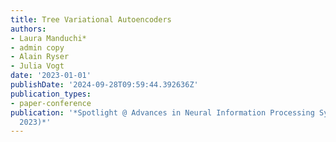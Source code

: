 ```yaml
---
title: Tree Variational Autoencoders
authors:
- Laura Manduchi*
- admin copy
- Alain Ryser
- Julia Vogt
date: '2023-01-01'
publishDate: '2024-09-28T09:59:44.392636Z'
publication_types:
- paper-conference
publication: '*Spotlight @ Advances in Neural Information Processing Systems 36 (NeurIPS
  2023)*'
---
```

